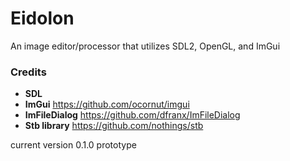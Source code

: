 # Eidolon
 An image editor/processor that utilizes SDL2, OpenGL, and ImGui

### Credits

 - **SDL**
 - **ImGui** https://github.com/ocornut/imgui
 - **ImFileDialog** https://github.com/dfranx/ImFileDialog
 - **Stb library** https://github.com/nothings/stb 


current version 0.1.0 prototype
